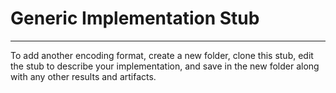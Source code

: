 # Generic Implementation Stub
----------
To add another encoding format, create a new folder, clone this stub, edit the stub to describe your implementation, and save in the new folder along with any other results and artifacts.